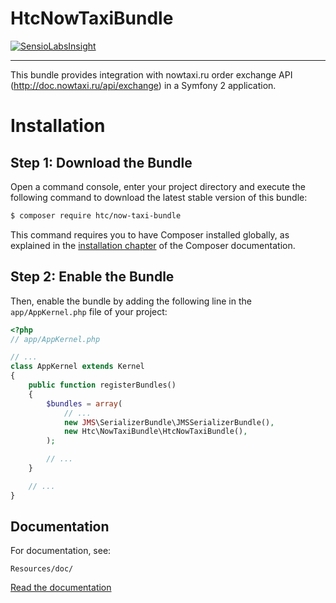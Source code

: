 HtcNowTaxiBundle
============

[![SensioLabsInsight](https://insight.sensiolabs.com/projects/b130f090-3e8f-4103-b6c5-bc6aad0da372/big.png)](https://insight.sensiolabs.com/projects/b130f090-3e8f-4103-b6c5-bc6aad0da372)

-------------

This bundle provides integration with nowtaxi.ru order exchange API (http://doc.nowtaxi.ru/api/exchange) in a Symfony 2 application.

Installation
============

Step 1: Download the Bundle
---------------------------

Open a command console, enter your project directory and execute the
following command to download the latest stable version of this bundle:

```bash
$ composer require htc/now-taxi-bundle
```

This command requires you to have Composer installed globally, as explained
in the [installation chapter](https://getcomposer.org/doc/00-intro.md)
of the Composer documentation.

Step 2: Enable the Bundle
-------------------------

Then, enable the bundle by adding the following line in the `app/AppKernel.php`
file of your project:

```php
<?php
// app/AppKernel.php

// ...
class AppKernel extends Kernel
{
    public function registerBundles()
    {
        $bundles = array(
            // ...
            new JMS\SerializerBundle\JMSSerializerBundle(),
            new Htc\NowTaxiBundle\HtcNowTaxiBundle(),
        );

        // ...
    }

    // ...
}
```

## Documentation

For documentation, see:
```
Resources/doc/
```
[Read the documentation](https://github.com/HighTechnologiesCenter/htc-nowtaxi-bundle/blob/master/Resources/docs/index.md)
